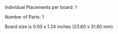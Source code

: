 Individual Placements per board: 1

Number of Parts: 1


Board size is 0.93 x 1.24 inches (23.60 x 31.60 mm)


